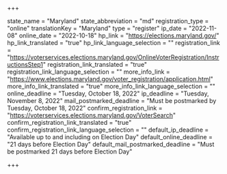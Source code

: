 +++

state_name = "Maryland"
state_abbreviation = "md"
registration_type = "online"
translationKey = "Maryland"
type = "register"
ip_date = "2022-11-08"
online_date = "2022-10-18"
hp_link = "https://elections.maryland.gov/"
hp_link_translated = "true"
hp_link_language_selection = ""
registration_link = "https://voterservices.elections.maryland.gov/OnlineVoterRegistration/InstructionsStep1"
registration_link_translated = "true"
registration_link_language_selection = ""
more_info_link = "https://www.elections.maryland.gov/voter_registration/application.html"
more_info_link_translated = "true"
more_info_link_language_selection = ""
online_deadline = "Tuesday, October 18, 2022"
ip_deadline = "Tuesday, November 8, 2022"
mail_postmarked_deadline = "Must be postmarked by Tuesday, October 18, 2022"
confirm_registration_link = "https://voterservices.elections.maryland.gov/VoterSearch"
confirm_registration_link_translated = "true"
confirm_registration_link_language_selection = ""
default_ip_deadline = "Available up to and including on Election Day"
default_online_deadline = "21 days before Election Day"
default_mail_postmarked_deadline = "Must be postmarked 21 days before Election Day"

+++